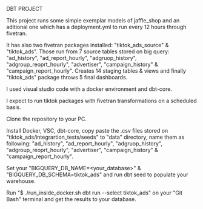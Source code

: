 DBT PROJECT

This project runs some simple exemplar models of jaffle_shop and an aditional one which has a deployment.yml
to run every 12 hours through fivetran. 

It has also two fivetran packages installed: "tiktok_ads_source" & "tiktok_ads". Those run from 7 source tables
stored on big query: "ad_history", "ad_report_hourly", "adgruop_history", "adgroup_reoprt_hourly", "advertiser", 
"campaign_history" & "campaign_report_hourly". Creates 14 staging tables & views and finally "tiktok_ads" package throws
5 final dashboards.

I used visual studio code with a docker environment and dbt-core.

I expect to run tiktok packages with fivetran transformations on a scheduled basis.

Clone the repository to your PC.

Install Docker, VSC, dbt-core, copy paste the .csv files stored on "tiktok_ads/integrartion_tests/seeds" to "data"
directory, name them as following: "ad_history", "ad_report_hourly", "adgruop_history", "adgroup_reoprt_hourly", "advertiser", 
"campaign_history" & "campaign_report_hourly".

Set your "BIGQUERY_DB_NAME=<your_database>" & "BIGQUERY_DB_SCHEMA=tiktok_ads" and run dbt seed to populate your warehouse.

Run "$ ./run_inside_docker.sh dbt run --select tiktok_ads" on your "Git Bash" terminal and get the results to your database.
